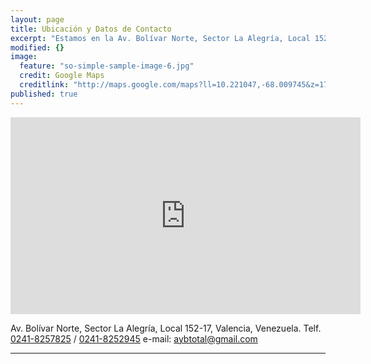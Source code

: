 ```yaml
---
layout: page
title: Ubicación y Datos de Contacto
excerpt: "Estamos en la Av. Bolívar Norte, Sector La Alegría, Local 152-17, Valencia, Venezuela."
modified: {}
image: 
  feature: "so-simple-sample-image-6.jpg"
  credit: Google Maps
  creditlink: "http://maps.google.com/maps?ll=10.221047,-68.009745&z=17&t=m&hl=es&gl=US&mapclient=embed&q=A%20%26%20B%20Total%2C%20C.A."
published: true
---
```


<iframe
    width="560" height="315"
  frameborder="0" style="border:0"
  src="https://www.google.com/maps/embed/v1/place?key=AIzaSyBn_w9H7enz2EWDHnF8bfBYRNteCAxjQKE&q=A%20%26%20B%20Total%2C%20C.A.&center=10.221047,-68.009745&zoom=17&language=es">
</iframe>

Av. Bolívar Norte, Sector La Alegría, Local 152-17, Valencia, Venezuela. Telf. [0241-8257825](tel:+582418257825) / [0241-8252945](tel:+582418252945) e-mail: [aybtotal@gmail.com](mailto:aybtotal@gmail.com)

---

<!--
## Acuerdo de contacto

<small>Los presupuestos tienen una fecha de vencimiento, por favor si solicita la mercancía después de esa fecha pedir re-cotización. Este mensaje de correo electrónico puede contener información confidencial o legalmente protegida y está destinado únicamente para el uso del destinatario(s) previsto. Cualquier revelación no autorizada, divulgación, distribución, copia o la toma de cualquier acción basada en la información de este documento está prohibida. Los correos electrónicos no son seguros y no se puede garantizar que esté libre de errores, ya que pueden ser interceptados, modificada, o contener virus. Cualquier persona que se comunica con nosotros por e-mail se considera que ha aceptado estos riesgos. Nombre de la empresa no se hace responsable de los errores u omisiones de este mensaje y niega cualquier responsabilidad por daños derivados de la utilización del correo electrónico. Cualquier opinión y otra declaración contenida en este mensaje y cualquier archivo adjunto son de exclusiva responsabilidad del autor y no representan necesariamente las de la empresa.</small>-->